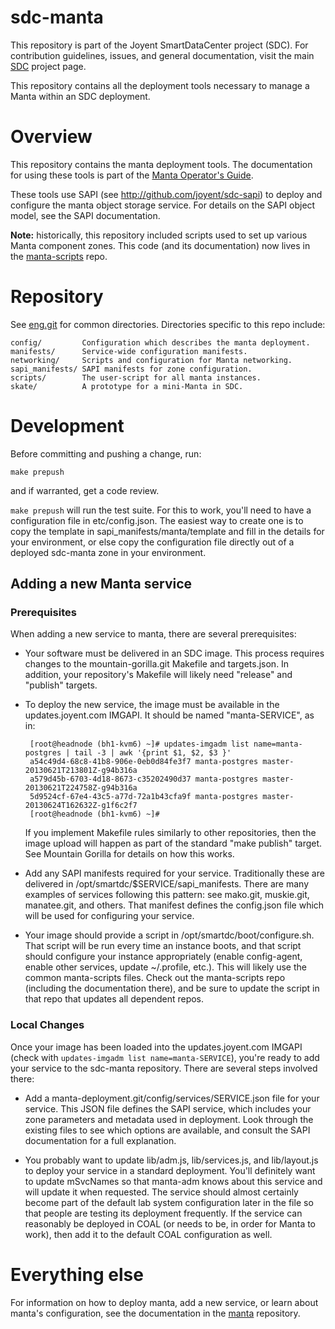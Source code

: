 <!--
    This Source Code Form is subject to the terms of the Mozilla Public
    License, v. 2.0. If a copy of the MPL was not distributed with this
    file, You can obtain one at http://mozilla.org/MPL/2.0/.
-->

<!--
    Copyright (c) 2015, Joyent, Inc.
-->

# sdc-manta

This repository is part of the Joyent SmartDataCenter project (SDC).  For
contribution guidelines, issues, and general documentation, visit the main
[SDC](http://github.com/joyent/sdc) project page.

This repository contains all the deployment tools necessary to manage a Manta
within an SDC deployment.


# Overview

This repository contains the manta deployment tools.  The documentation for
using these tools is part of the [Manta Operator's
Guide](https://joyent.github.io/manta).

These tools use SAPI (see http://github.com/joyent/sdc-sapi) to deploy and
configure the manta object storage service.  For details on the SAPI object
model, see the SAPI documentation.

**Note:** historically, this repository included scripts used to set up various
Manta component zones.  This code (and its documentation) now lives in the
[manta-scripts](https://github.com/joyent/manta-scripts) repo.


# Repository

See [eng.git](https://github.com/joyent/eng) for common directories.
Directories specific to this repo include:

    config/         Configuration which describes the manta deployment.
    manifests/      Service-wide configuration manifests.
    networking/     Scripts and configuration for Manta networking.
    sapi_manifests/ SAPI manifests for zone configuration.
    scripts/        The user-script for all manta instances.
    skate/          A prototype for a mini-Manta in SDC.


# Development

Before committing and pushing a change, run:

    make prepush

and if warranted, get a code review.

`make prepush` will run the test suite.  For this to work, you'll need to have a
configuration file in etc/config.json.  The easiest way to create one is to copy
the template in sapi\_manifests/manta/template and fill in the details for your
environment, or else copy the configuration file directly out of a deployed
sdc-manta zone in your environment.


## Adding a new Manta service

### Prerequisites

When adding a new service to manta, there are several prerequisites:

 * Your software must be delivered in an SDC image.  This process requires
   changes to the mountain-gorilla.git Makefile and targets.json.  In addition,
   your repository's Makefile will likely need "release" and "publish" targets.

 * To deploy the new service, the image must be available in the
   updates.joyent.com IMGAPI.  It should be named "manta-SERVICE", as in:

        [root@headnode (bh1-kvm6) ~]# updates-imgadm list name=manta-postgres | tail -3 | awk '{print $1, $2, $3 }'
        a54c49d4-68c8-41b8-906e-0eb0d84fe3f7 manta-postgres master-20130621T213801Z-g94b316a
        a579d45b-6703-4d18-8673-c35202490d37 manta-postgres master-20130621T224758Z-g94b316a
        5d9524cf-67e4-43c5-a77d-72a1b43cfa9f manta-postgres master-20130624T162632Z-g1f6c2f7
        [root@headnode (bh1-kvm6) ~]#

   If you implement Makefile rules similarly to other repositories, then the
   image upload will happen as part of the standard "make publish" target.  See
   Mountain Gorilla for details on how this works.

 * Add any SAPI manifests required for your service.  Traditionally these are
   delivered in /opt/smartdc/$SERVICE/sapi\_manifests.  There are many examples
   of services following this pattern: see mako.git, muskie.git, manatee.git,
   and others.  That manifest defines the config.json file which will be used
   for configuring your service.

 * Your image should provide a script in /opt/smartdc/boot/configure.sh.  That
   script will be run every time an instance boots, and that script should
   configure your instance appropriately (enable config-agent, enable other
   services, update ~/.profile, etc.).  This will likely use the common
   manta-scripts files.  Check out the manta-scripts repo (including the
   documentation there), and be sure to update the script in that repo that
   updates all dependent repos.

### Local Changes

Once your image has been loaded into the updates.joyent.com IMGAPI (check with
`updates-imgadm list name=manta-SERVICE`), you're ready to add your service to
the sdc-manta repository.  There are several steps involved there:

 * Add a manta-deployment.git/config/services/SERVICE.json file for your
   service.  This JSON file defines the SAPI service, which includes your zone
   parameters and metadata used in deployment.  Look through the existing files
   to see which options are available, and consult the SAPI documentation for a
   full explanation.

 * You probably want to update lib/adm.js, lib/services.js, and lib/layout.js to
   deploy your service in a standard deployment.  You'll definitely want to
   update mSvcNames so that manta-adm knows about this service and will update
   it when requested.  The service should almost certainly become part of the
   default lab system configuration later in the file so that people are testing
   its deployment frequently.  If the service can reasonably be deployed in COAL
   (or needs to be, in order for Manta to work), then add it to the default COAL
   configuration as well.

# Everything else

For information on how to deploy manta, add a new service, or learn about
manta's configuration, see the documentation in the
[manta](http://github.com/joyent/manta) repository.
